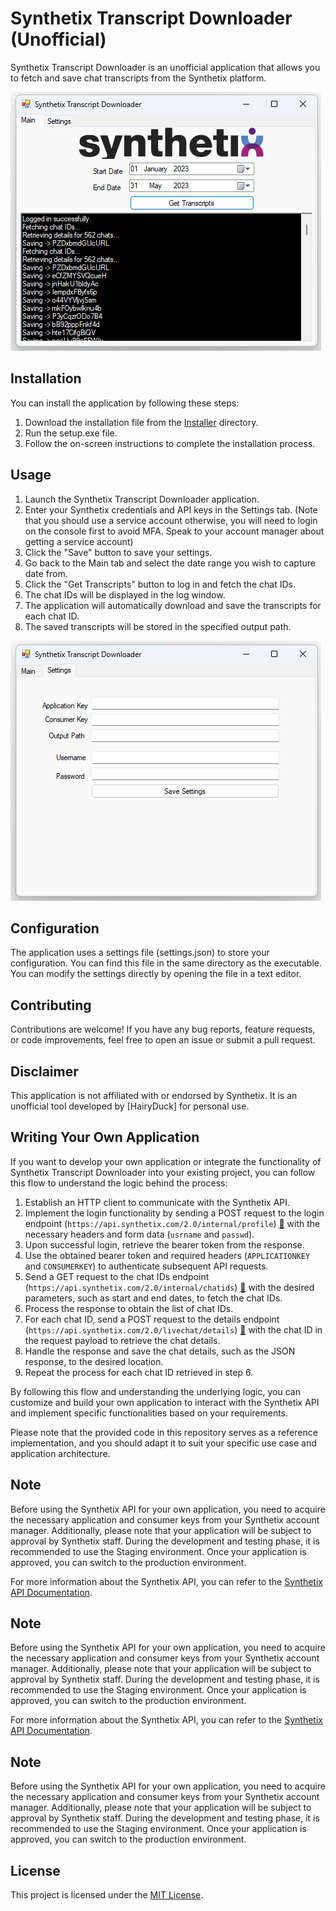 
# Synthetix Transcript Downloader (Unofficial)

Synthetix Transcript Downloader is an unofficial application that allows you to fetch and save chat transcripts from the Synthetix platform.

![Main Window](./Screenshots/main.png)

## Installation

You can install the application by following these steps:

1. Download the installation file from the [Installer](./Installer/setup.exe) directory.
2. Run the setup.exe file.
3. Follow the on-screen instructions to complete the installation process.

## Usage

1. Launch the Synthetix Transcript Downloader application.
2. Enter your Synthetix credentials and API keys in the Settings tab. (Note that you should use a service account otherwise, you will need to login on the console first to avoid MFA. Speak to your account manager about getting a service account)
3. Click the "Save" button to save your settings.
4. Go back to the Main tab and select the date range you wish to capture date from.
5. Click the "Get Transcripts" button to log in and fetch the chat IDs.
6. The chat IDs will be displayed in the log window.
7. The application will automatically download and save the transcripts for each chat ID.
8. The saved transcripts will be stored in the specified output path.

![Settings Window](./Screenshots/settings.png)

## Configuration

The application uses a settings file (settings.json) to store your configuration. You can find this file in the same directory as the executable. You can modify the settings directly by opening the file in a text editor.

## Contributing

Contributions are welcome! If you have any bug reports, feature requests, or code improvements, feel free to open an issue or submit a pull request.

## Disclaimer

This application is not affiliated with or endorsed by Synthetix. It is an unofficial tool developed by [HairyDuck] for personal use.

## Writing Your Own Application

If you want to develop your own application or integrate the functionality of Synthetix Transcript Downloader into your existing project, you can follow this flow to understand the logic behind the process:

1. Establish an HTTP client to communicate with the Synthetix API.
2. Implement the login functionality by sending a POST request to the login endpoint (`https://api.synthetix.com/2.0/internal/profile`) [🔗](https://documenter.getpostman.com/view/398027/2s93sf1qZM#43583361-35e3-40d4-98da-8fe062f38ca1) with the necessary headers and form data (`usrname` and `passwd`).
3. Upon successful login, retrieve the bearer token from the response.
4. Use the obtained bearer token and required headers (`APPLICATIONKEY` and `CONSUMERKEY`) to authenticate subsequent API requests.
5. Send a GET request to the chat IDs endpoint (`https://api.synthetix.com/2.0/internal/chatids`) [🔗](https://documenter.getpostman.com/view/398027/2s93sf1qZM#8cb1c14f-5e82-43e1-b972-e77b2c7ef323) with the desired parameters, such as start and end dates, to fetch the chat IDs.
6. Process the response to obtain the list of chat IDs.
7. For each chat ID, send a POST request to the details endpoint (`https://api.synthetix.com/2.0/livechat/details`) [🔗](https://documenter.getpostman.com/view/398027/2s93sf1qZM#a5588311-97ba-437f-9aac-d8d196a96072) with the chat ID in the request payload to retrieve the chat details.
8. Handle the response and save the chat details, such as the JSON response, to the desired location.
9. Repeat the process for each chat ID retrieved in step 6.

By following this flow and understanding the underlying logic, you can customize and build your own application to interact with the Synthetix API and implement specific functionalities based on your requirements.

Please note that the provided code in this repository serves as a reference implementation, and you should adapt it to suit your specific use case and application architecture.

## Note

Before using the Synthetix API for your own application, you need to acquire the necessary application and consumer keys from your Synthetix account manager. Additionally, please note that your application will be subject to approval by Synthetix staff. During the development and testing phase, it is recommended to use the Staging environment. Once your application is approved, you can switch to the production environment.

For more information about the Synthetix API, you can refer to the [Synthetix API Documentation](https://api.synthetix.com/).

## Note

Before using the Synthetix API for your own application, you need to acquire the necessary application and consumer keys from your Synthetix account manager. Additionally, please note that your application will be subject to approval by Synthetix staff. During the development and testing phase, it is recommended to use the Staging environment. Once your application is approved, you can switch to the production environment.

For more information about the Synthetix API, you can refer to the [Synthetix API Documentation](https://api.synthetix.com/).

## Note

Before using the Synthetix API for your own application, you need to acquire the necessary application and consumer keys from your Synthetix account manager. Additionally, please note that your application will be subject to approval by Synthetix staff. During the development and testing phase, it is recommended to use the Staging environment. Once your application is approved, you can switch to the production environment.


## License

This project is licensed under the [MIT License](./LICENSE).

